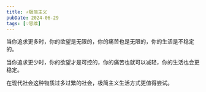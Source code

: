 ```yaml
---
title: ⭐️极简主义
pubDate: 2024-06-29
tags: [💡思维]
---
```


当你追求更多时，你的欲望是无限的，你的痛苦也是无限的，你的生活是不稳定的。

当你追求更少时，你的欲望才是可控的，你的痛苦也就可以减轻，你的生活也会更稳定。

在现代社会这种物质过多过繁的社会，极简主义生活方式更值得尝试。
